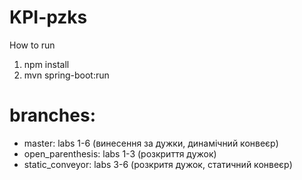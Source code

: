 # KPI-pzks
How to run
1) npm install
2) mvn spring-boot:run

# branches: 
- master: labs 1-6 (винесення за дужки, динамічний конвеєр)
- open_parenthesis: labs 1-3 (розкриття дужок)
- static_conveyor: labs 3-6 (розкритя дужок, статичний конвеєр)
